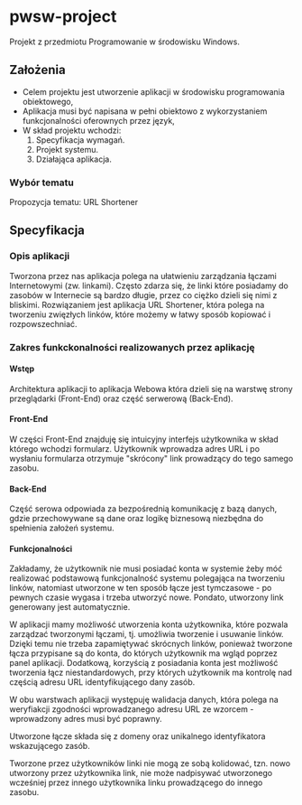 # pwsw-project

Projekt z przedmiotu Programowanie w środowisku Windows.

## Założenia

- Celem projektu jest utworzenie aplikacji w środowisku programowania obiektowego,
- Aplikacja musi być napisana w pełni obiektowo z wykorzystaniem funkcjonalności oferownych przez język,
- W skład projektu wchodzi: 
  1. Specyfikacja wymagań.
  2. Projekt systemu.
  3. Działająca aplikacja.
  
 
### Wybór tematu

Propozycja tematu: URL Shortener


## Specyfikacja

### Opis aplikacji

Tworzona przez nas aplikacja polega na ułatwieniu zarządzania łączami Internetowymi (zw. linkami). Często zdarza się, że linki które posiadamy do zasobów w Internecie są bardzo długie, przez co ciężko dzieli się nimi z bliskimi. Rozwiązaniem jest aplikacja URL Shortener, która polega na tworzeniu zwięzłych linków, które możemy w łatwy sposób kopiować i rozpowszechniać.

### Zakres funkckonalności realizowanych przez aplikację

#### Wstęp

Architektura aplikacji to aplikacja Webowa która dzieli się na warstwę strony przeglądarki (Front-End) oraz część serwerową (Back-End).

#### Front-End

W części Front-End znajduję się intuicyjny interfejs użytkownika w skład którego wchodzi formularz. 
Użytkownik wprowadza adres URL i po wysłaniu formularza otrzymuje "skrócony" link prowadzący do tego samego zasobu. 

#### Back-End

Część serowa odpowiada za bezpośrednią komunikację z bazą danych, gdzie przechowywane są dane oraz logikę biznesową  niezbędna do spełnienia założeń systemu.

#### Funkcjonalności 

Zakładamy, że użytkownik nie musi posiadać konta w systemie żeby móć realizować podstawową funkcjonalność systemu polegająca na tworzeniu linków, natomiast utworzone w ten sposób łącze jest tymczasowe - po pewnych czasie wygasa i trzeba utworzyć nowe. Pondato, utworzony link generowany jest automatycznie.

W aplikacji mamy możliwość utworzenia konta użytkownika, które pozwala zarządzać tworzonymi łączami, tj. umożliwia tworzenie i usuwanie linków. Dzięki temu nie trzeba zapamiętywać skrócnych linków, ponieważ tworzone łącza przypisane są do konta, do których użytkownik ma wgląd poprzez panel aplikacji. Dodatkową, korzyścią z posiadania konta jest możliwość tworzenia łącz niestandardowych, przy których użytkownik ma kontrolę nad częścią adresu URL identyfikującego dany zasób.


W obu warstwach aplikacji występuję walidacja danych, która polega na weryfiakcji zgodności wprowadzanego adresu URL ze wzorcem - wprowadzony adres musi być poprawny.

Utworzone łącze składa się z domeny oraz unikalnego identyfikatora wskazującego zasób.

Tworzone przez użytkowników linki nie mogą ze sobą kolidować, tzn. nowo utworzony przez użytkownika link, nie może nadpisywać utworzonego wcześniej przez innego użytkownika linku prowadzącego do innego zasobu.
